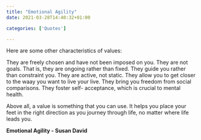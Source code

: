 ```yaml
---
title: "Emotional Agility"
date: 2021-03-28T14:40:32+01:00

categories: ['Quotes']

---
```


Here are some other characteristics of values:

They are freely chosen and have not been imposed on you.
They are not goals. That is, they are ongoing rather than fixed.
They guide you rather than constraint you.
They are active, not static.
They allow you to get closer to the waay you want to live your live.
They bring you freedom from social comparisons.
They foster self- acceptance, which is crucial to mental health.
 
Above all, a value is something that you can use. It helps you place your feet in the right direction
as you journey through life, no matter where life leads you.
  
__Emotional Agility - Susan David__
